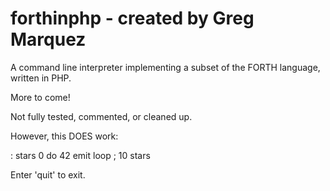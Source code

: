 forthinphp - created by Greg Marquez
==========

A command line interpreter implementing a subset of the FORTH language, written in PHP.

More to come!

Not fully tested, commented, or cleaned up.

However, this DOES work:

: stars 0 do 42 emit loop ;
10 stars

Enter 'quit' to exit.
